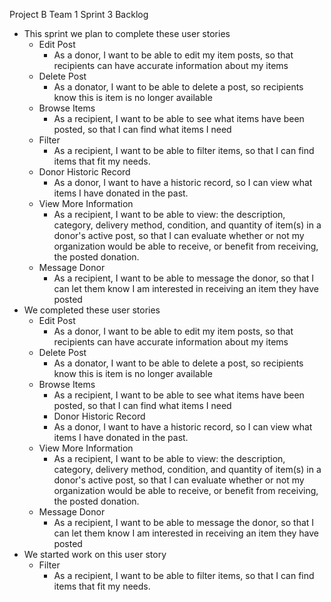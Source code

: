 Project B Team 1 Sprint 3 Backlog
- This sprint we plan to complete these user stories
  - Edit Post
    - As a donor, I want to be able to edit my item posts, so that recipients can have accurate information about my items
  - Delete Post
    - As a donator, I want to be able to delete a post, so recipients know this is item is no longer available
  - Browse Items
    - As a recipient, I want to be able to see what items have been posted, so that I can find what items I need
  - Filter
     - As a recipient, I want to be able to filter items, so that I can find items that fit my needs.
  - Donor Historic Record
    - As a donor, I want to have a historic record, so I can view what items I have donated in the past.
  - View More Information
    - As a recipient, I want to be able to view: the description, category, delivery method, condition, and quantity of item(s) in a donor's active post, so that I can evaluate whether or not my organization would be able to receive, or benefit from receiving, the posted donation.
  - Message Donor
    - As a recipient, I want to be able to message the donor, so that I can let them know I am interested in receiving an item they have posted
- We completed these user stories
  - Edit Post
    - As a donor, I want to be able to edit my item posts, so that recipients can have accurate information about my items
  - Delete Post
    - As a donator, I want to be able to delete a post, so recipients know this is item is no longer available
  - Browse Items
    - As a recipient, I want to be able to see what items have been posted, so that I can find what items I need
    - Donor Historic Record
    - As a donor, I want to have a historic record, so I can view what items I have donated in the past.
  - View More Information
    - As a recipient, I want to be able to view: the description, category, delivery method, condition, and quantity of item(s) in a donor's active post, so that I can evaluate whether or not my organization would be able to receive, or benefit from receiving, the posted donation.
  - Message Donor
    - As a recipient, I want to be able to message the donor, so that I can let them know I am interested in receiving an item they have posted
- We started work on this user story
  - Filter
     - As a recipient, I want to be able to filter items, so that I can find items that fit my needs.

